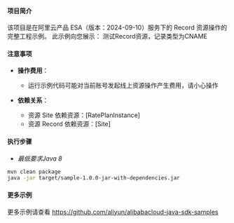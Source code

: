 #### 项目简介

该项目是在阿里云产品 ESA（版本：2024-09-10）服务下的 Record 资源操作的完整工程示例。
此示例向您展示：
测试Record资源，记录类型为CNAME


#### 注意事项

- **操作费用**：
  - 运行示例代码可能对当前账号发起线上资源操作产生费用，请小心操作

- **依赖关系**：

  - 资源 Site 依赖资源：[RatePlanInstance]
  - 资源 Record 依赖资源：[Site]


#### 执行步骤
- *最低要求Java 8*
```sh
mvn clean package
java -jar target/sample-1.0.0-jar-with-dependencies.jar
```

#### 更多示例
更多示例请查看 https://github.com/aliyun/alibabacloud-java-sdk-samples